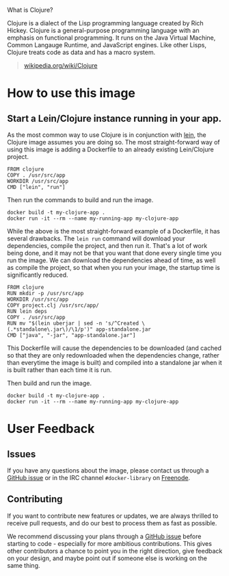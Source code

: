 What is Clojure?

Clojure is a dialect of the Lisp programming language created by Rich Hickey. Clojure is a general-purpose programming language with an emphasis on functional programming. It runs on the Java Virtual Machine, Common Langauge Runtime, and JavaScript engines. Like other Lisps, Clojure treats code as data and has a macro system.

>[wikipedia.org/wiki/Clojure](http://en.wikipedia.org/wiki/Clojure)

# How to use this image

## Start a Lein/Clojure instance running in your app.

As the most common way to use Clojure is in conjunction with [lein](http://leiningen.org/), the Clojure image assumes you are doing so. The most straight-forward way of using this image is adding a Dockerfile to an already existing Lein/Clojure project.

    FROM clojure
    COPY . /usr/src/app
    WORKDIR /usr/src/app
    CMD ["lein", "run"]

Then run the commands to build and run the image.

    docker build -t my-clojure-app .
    docker run -it --rm --name my-running-app my-clojure-app

While the above is the most straight-forward example of a Dockerfile, it has several drawbacks. The `lein run` command will download your dependencies, compile the project, and then run it. That's a lot of work being done, and it may not be that you want that done every single time you run the image. We can download the dependencies ahead of time, as well as compile the project, so that when you run your image, the startup time is significantly reduced.

    FROM clojure
    RUN mkdir -p /usr/src/app
    WORKDIR /usr/src/app
    COPY project.clj /usr/src/app/
    RUN lein deps
    COPY . /usr/src/app
    RUN mv "$(lein uberjar | sed -n 's/^Created \(.*standalone\.jar\)/\1/p')" app-standalone.jar
    CMD ["java", "-jar", "app-standalone.jar"]

This Dockerfile will cause the dependencies to be downloaded (and cached so that they are only redownloaded when the dependencies change, rather than everytime the image is built) and compiled into a standalone jar when it is built rather than each time it is run.

Then build and run the image.

    docker build -t my-clojure-app .
    docker run -it --rm --name my-running-app my-clojure-app

# User Feedback

## Issues

If you have any questions about the image, please contact us through a [GitHub issue](https://github.com/docker-library/clojure/issues) or in the IRC channel `#docker-library` on [Freenode](https://freenode.net).

## Contributing

If you want to contribute new features or updates, we are always thrilled to receive pull requests, and do our best to process them as fast as possible.

We recommend discussing your plans through a [GitHub issue](https://github.com/docker-library/clojure/issues) before starting to code - especially for more ambitious contributions. This gives other contributors a chance to point you in the right direction, give feedback on your design, and maybe point out if someone else is working on the same thing.
